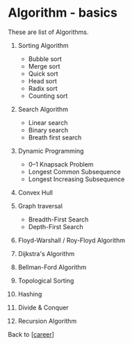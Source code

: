 # Algorithm - basics

These are list of Algorithms.

1. Sorting Algorithm
    - Bubble sort
    - Merge sort
    - Quick sort
    - Head sort
    - Radix sort
    - Counting sort
2. Search Algorithm
    - Linear search
    - Binary search
    - Breath first search
3. Dynamic Programming
    - 0–1 Knapsack Problem
    - Longest Common Subsequence
    - Longest Increasing Subsequence
4. Convex Hull

5. Graph traversal
    - Breadth-First Search
    -  Depth-First Search
6. Floyd-Warshall / Roy-Floyd Algorithm
7. Dijkstra's Algorithm
8. Bellman-Ford Algorithm
9. Topological Sorting

10. Hashing

11. Divide & Conquer

12. Recursion Algorithm


Back to [[career]]

[//begin]: # "Autogenerated link references for markdown compatibility"
[career]: career.md "Career Path"
[//end]: # "Autogenerated link references"